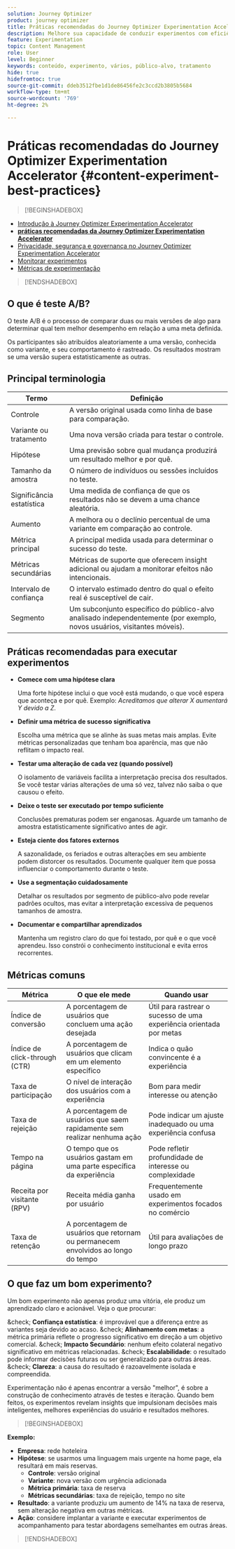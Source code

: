 ```yaml
---
solution: Journey Optimizer
product: journey optimizer
title: Práticas recomendadas do Journey Optimizer Experimentation Accelerator
description: Melhore sua capacidade de conduzir experimentos com eficiência e gerar insights
feature: Experimentation
topic: Content Management
role: User
level: Beginner
keywords: conteúdo, experimento, vários, público-alvo, tratamento
hide: true
hidefromtoc: true
source-git-commit: ddeb3512fbe1d1de86456fe2c3ccd2b3805b5684
workflow-type: tm+mt
source-wordcount: '769'
ht-degree: 2%

---
```


# Práticas recomendadas do Journey Optimizer Experimentation Accelerator {#content-experiment-best-practices}

>[!BEGINSHADEBOX]

* [Introdução à Journey Optimizer Experimentation Accelerator](experiment-accelerator.md)
* **[práticas recomendadas da Journey Optimizer Experimentation Accelerator](experiment-accelerator-best-practices.md)**
* [Privacidade, segurança e governança no Journey Optimizer Experimentation Accelerator](experiment-accelerator-security.md)
* [Monitorar experimentos](experiment-accelerator-monitor.md)
* [Métricas de experimentação](experiment-accelerator-metrics.md)

>[!ENDSHADEBOX]

## O que é teste A/B?

O teste A/B é o processo de comparar duas ou mais versões de algo para determinar qual tem melhor desempenho em relação a uma meta definida.

Os participantes são atribuídos aleatoriamente a uma versão, conhecida como variante, e seu comportamento é rastreado. Os resultados mostram se uma versão supera estatisticamente as outras.

## Principal terminologia

| Termo | Definição |
|-|-|
| Controle | A versão original usada como linha de base para comparação. |
| Variante ou tratamento | Uma nova versão criada para testar o controle. |
| Hipótese | Uma previsão sobre qual mudança produzirá um resultado melhor e por quê. |
| Tamanho da amostra | O número de indivíduos ou sessões incluídos no teste. |
| Significância estatística | Uma medida de confiança de que os resultados não se devem a uma chance aleatória. |
| Aumento | A melhora ou o declínio percentual de uma variante em comparação ao controle. |
| Métrica principal | A principal medida usada para determinar o sucesso do teste. |
| Métricas secundárias | Métricas de suporte que oferecem insight adicional ou ajudam a monitorar efeitos não intencionais. |
| Intervalo de confiança | O intervalo estimado dentro do qual o efeito real é susceptível de cair. |
| Segmento | Um subconjunto específico do público-alvo analisado independentemente (por exemplo, novos usuários, visitantes móveis). |

## Práticas recomendadas para executar experimentos

* **Comece com uma hipótese clara**

  Uma forte hipótese inclui o que você está mudando, o que você espera que aconteça e por quê.
Exemplo: _Acreditamos que alterar X aumentará Y devido a Z._

* **Definir uma métrica de sucesso significativa**

  Escolha uma métrica que se alinhe às suas metas mais amplas. Evite métricas personalizadas que tenham boa aparência, mas que não reflitam o impacto real.

* **Testar uma alteração de cada vez (quando possível)**

  O isolamento de variáveis facilita a interpretação precisa dos resultados. Se você testar várias alterações de uma só vez, talvez não saiba o que causou o efeito.

* **Deixe o teste ser executado por tempo suficiente**

  Conclusões prematuras podem ser enganosas. Aguarde um tamanho de amostra estatisticamente significativo antes de agir.

* **Esteja ciente dos fatores externos**

  A sazonalidade, os feriados e outras alterações em seu ambiente podem distorcer os resultados. Documente qualquer item que possa influenciar o comportamento durante o teste.

* **Use a segmentação cuidadosamente**

  Detalhar os resultados por segmento de público-alvo pode revelar padrões ocultos, mas evitar a interpretação excessiva de pequenos tamanhos de amostra.

* **Documentar e compartilhar aprendizados**

  Mantenha um registro claro do que foi testado, por quê e o que você aprendeu. Isso constrói o conhecimento institucional e evita erros recorrentes.

## Métricas comuns

| Métrica | O que ele mede | Quando usar |
|-|-|-|
| Índice de conversão | A porcentagem de usuários que concluem uma ação desejada | Útil para rastrear o sucesso de uma experiência orientada por metas |
| Índice de click-through (CTR) | A porcentagem de usuários que clicam em um elemento específico | Indica o quão convincente é a experiência |
| Taxa de participação | O nível de interação dos usuários com a experiência | Bom para medir interesse ou atenção |
| Taxa de rejeição | A porcentagem de usuários que saem rapidamente sem realizar nenhuma ação | Pode indicar um ajuste inadequado ou uma experiência confusa |
| Tempo na página | O tempo que os usuários gastam em uma parte específica da experiência | Pode refletir profundidade de interesse ou complexidade |
| Receita por visitante (RPV) | Receita média ganha por usuário | Frequentemente usado em experimentos focados no comércio |
| Taxa de retenção | A porcentagem de usuários que retornam ou permanecem envolvidos ao longo do tempo | Útil para avaliações de longo prazo |

## O que faz um bom experimento?

Um bom experimento não apenas produz uma vitória, ele produz um aprendizado claro e acionável.
Veja o que procurar:

&amp;check; **Confiança estatística**: é improvável que a diferença entre as variantes seja devido ao acaso.
&amp;check; **Alinhamento com metas**: a métrica primária reflete o progresso significativo em direção a um objetivo comercial.
&amp;check; **Impacto Secundário**: nenhum efeito colateral negativo significativo em métricas relacionadas.
&amp;check; **Escalabilidade**: o resultado pode informar decisões futuras ou ser generalizado para outras áreas.
&amp;check; **Clareza**: a causa do resultado é razoavelmente isolada e compreendida.

Experimentação não é apenas encontrar a versão &quot;melhor&quot;, é sobre a construção de conhecimento através de testes e iteração. Quando bem feitos, os experimentos revelam insights que impulsionam decisões mais inteligentes, melhores experiências do usuário e resultados melhores.

>[!BEGINSHADEBOX]

**Exemplo:**

* **Empresa**: rede hoteleira
* **Hipótese**: se usarmos uma linguagem mais urgente na home page, ela resultará em mais reservas.
   * **Controle**: versão original
   * **Variante**: nova versão com urgência adicionada
   * **Métrica primária**: taxa de reserva
   * **Métricas secundárias**: taxa de rejeição, tempo no site
* **Resultado**: a variante produziu um aumento de 14% na taxa de reserva, sem alteração negativa em outras métricas.
* **Ação**: considere implantar a variante e executar experimentos de acompanhamento para testar abordagens semelhantes em outras áreas.

>[!ENDSHADEBOX]
